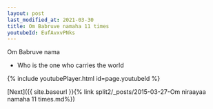 ```yaml
---
layout: post
last_modified_at: 2021-03-30
title: Om Babruve namaha 11 times
youtubeId: EufAvxvPNks
---
```

 
 
Om Babruve nama 
 
 -  Who is the one who carries the world 
 
  
 
  
 
 
 
 
 
 


{% include youtubePlayer.html id=page.youtubeId %}
 
[Next]({{ site.baseurl }}{% link  split2/_posts/2015-03-27-Om niraayaa namaha 11 times.md%})
 

